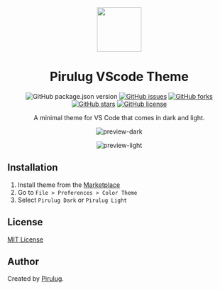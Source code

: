 <div align="center">

<img src="p-icon.jpg" width="100" />

# Pirulug VScode Theme

![GitHub package.json version](https://img.shields.io/github/package-json/v/pirulug/pirulug-vscode-theme?color=ff0055&style=for-the-badge)
[![GitHub issues](https://img.shields.io/github/issues/pirulug/pirulug-vscode-theme?color=%23ff0055&style=for-the-badge)](https://github.com/pirulug/pirulug-vscode-theme/issues)
[![GitHub forks](https://img.shields.io/github/forks/pirulug/pirulug-vscode-theme?color=ff0055&style=for-the-badge)](https://github.com/pirulug/pirulug-vscode-theme/network)
[![GitHub stars](https://img.shields.io/github/stars/pirulug/pirulug-vscode-theme?color=ff0055&style=for-the-badge)](https://github.com/pirulug/pirulug-vscode-theme/stargazers)
[![GitHub license](https://img.shields.io/github/license/pirulug/pirulug-vscode-theme?color=ff0055&style=for-the-badge)](https://github.com/pirulug/pirulug-vscode-theme/blob/master/LICENSE.txt)

A minimal theme for VS Code that comes in dark and light.

![preview-dark](https://i.imgur.com/iRELxVN.png)

![preview-light](https://i.imgur.com/xX4j9e3.png)

</div>

## Installation

1. Install theme from the [Marketplace](https://marketplace.visualstudio.com/items?itemName=Pirulug.pirulug-vscode-theme)
2. Go to `File > Preferences > Color Theme`
3. Select `Pirulug Dark` or `Pirulug Light`

## License

[MIT License](LICENSE) 

## Author

Created by [Pirulug](https://pirulug.github.io).